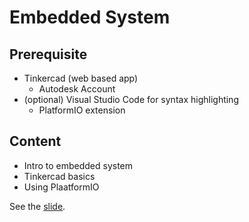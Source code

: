 # Embedded System

## Prerequisite

- Tinkercad (web based app)
  - Autodesk Account
- (optional) Visual Studio Code for syntax highlighting
  - PlatformIO extension

## Content

- Intro to embedded system
- Tinkercad basics
- Using PlaatformIO

See the <a href="./slide.html" target="_blank">slide</a>.
